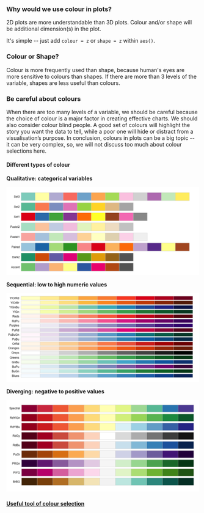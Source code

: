 ### Why would we use colour in plots?

2D plots are more understandable than 3D plots. Colour and/or shape will be additional dimension(s) in the plot.

It's simple -- just add `colour = z` or `shape = z` within `aes()`.

### Colour or Shape?

Colour is more frequently used than shape, because human's eyes are more sensitive to colours than shapes. If there are more than 3 levels of the variable, shapes are less useful than colours.

### Be careful about colours

When there are too many levels of a variable, we should be careful because the choice of colour is a major factor in creating effective charts. We should also consider colour blind people. A good set of colours will highlight the story you want the data to tell, while a poor one will hide or distract from a visualisation’s purpose. In conclusion, colours in plots can be a big topic -- it can be very complex, so, we will not discuss too much about colour selections here.



#### Different types of colour

**Qualitative: categorical variables**

<img src="qualitative.png" width="600">

**Sequential: low to high numeric values**

<img src="sequential.png" width="600">

**Diverging: negative to positive values**

<img src="diverging.png" width="600">
                 
                 
#### [Useful tool of colour selection](https://colorbrewer2.org/#type=sequential&scheme=BuGn&n=3)

